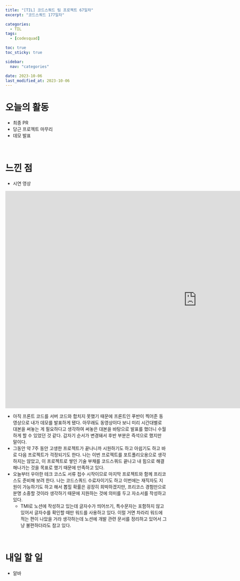 ```yaml
---
title: "[TIL] 코드스쿼드 팀 프로젝트 67일차"
excerpt: "코드스쿼드 177일차"

categories:
  - TIL
tags:
  - [codesquad]

toc: true
toc_sticky: true

sidebar:
  nav: "categories"

date: 2023-10-06
last_modified_at: 2023-10-06
---
```


# 오늘의 활동

- 최종 PR
- 당근 프로젝트 마무리
- 데모 발표

<br>

# 느낀 점

- 시연 영상

<iframe width="1191" height="677" src="https://www.youtube.com/embed/gdlVzZzUqw8" title="Bee Market 시연 영상" frameborder="0" allow="accelerometer; autoplay; clipboard-write; encrypted-media; gyroscope; picture-in-picture; web-share" allowfullscreen></iframe>

<br>

- 아직 프론트 코드를 서버 코드와 합치지 못했기 때문에 프론트인 푸반이 찍어준 동영상으로 내가 데모를 발표하게 됐다. 아무래도 동영상이다 보니 미리 시간대별로 대본을 써놓는 게 필요하다고 생각하여 써놓은 대본을 바탕으로 발표를 했더니 수월하게 할 수 있었던 것 같다. 갑자기 순서가 변경돼서 후반 부분은 즉석으로 했지만 말이다.
- 그동안 약 7주 동안 고생한 프로젝트가 끝나니까 시원하기도 하고 아쉽기도 하고 바로 다음 프로젝트가 걱정되기도 한다. 나는 이번 프로젝트를 포트폴리오용으로 생각하지는 않았고, 이 프로젝트로 쌓인 기술 부채를 코드스쿼드 끝나고 내 힘으로 해결해나가는 것을 목표로 했기 때문에 만족하고 있다.
- 오늘부터 우아한 테크 코스도 서류 접수 시작이므로 마지막 프로젝트와 함께 프리코스도 준비해 보려 한다. 나는 코드스쿼드 수료자이기도 하고 이번에는 재직자도 지원이 가능하기도 하고 해서 뽑힐 확률은 굉장히 희박하겠지만, 프리코스 경험만으로 분명 소중할 것이라 생각하기 때문에 지원하는 것에 의미를 두고 자소서를 작성하고 있다.
    - TMI로 노션에 작성하고 있는데 글자수가 띄어쓰기, 특수문자는 포함하지 않고 있어서 글자수를 확인할 때만 워드를 사용하고 있다. 이럴 거면 차라리 워드에 적는 편이 나았을 거라 생각하는데 노션에 개발 관련 문서를 정리하고 있어서 그냥 불편하더라도 참고 있다.

<br>

# 내일 할 일

- 알바
